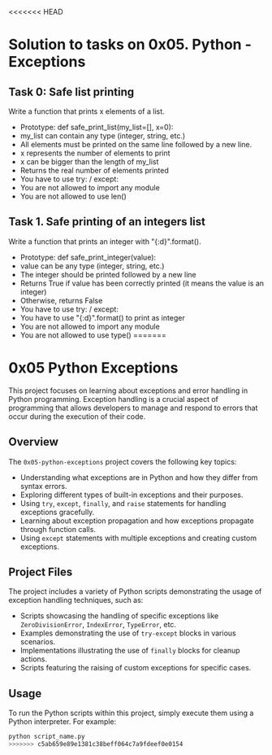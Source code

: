 <<<<<<< HEAD
# Solution to tasks on 0x05. Python - Exceptions

## Task 0:  Safe list printing
Write a function that prints x elements of a list.

- Prototype: def safe_print_list(my_list=[], x=0):
- my_list can contain any type (integer, string, etc.)
- All elements must be printed on the same line followed by a new line.
- x represents the number of elements to print
- x can be bigger than the length of my_list
- Returns the real number of elements printed
- You have to use try: / except:
- You are not allowed to import any module
- You are not allowed to use len()

## Task 1. Safe printing of an integers list
Write a function that prints an integer with "{:d}".format().

- Prototype: def safe_print_integer(value):
- value can be any type (integer, string, etc.)
- The integer should be printed followed by a new line
- Returns True if value has been correctly printed (it means the value is an integer)
- Otherwise, returns False
- You have to use try: / except:
- You have to use "{:d}".format() to print as integer
- You are not allowed to import any module
- You are not allowed to use type()
=======
# 0x05 Python Exceptions

This project focuses on learning about exceptions and error handling in Python programming. Exception handling is a crucial aspect of programming that allows developers to manage and respond to errors that occur during the execution of their code.

## Overview

The `0x05-python-exceptions` project covers the following key topics:

- Understanding what exceptions are in Python and how they differ from syntax errors.
- Exploring different types of built-in exceptions and their purposes.
- Using `try`, `except`, `finally`, and `raise` statements for handling exceptions gracefully.
- Learning about exception propagation and how exceptions propagate through function calls.
- Using `except` statements with multiple exceptions and creating custom exceptions.

## Project Files

The project includes a variety of Python scripts demonstrating the usage of exception handling techniques, such as:

- Scripts showcasing the handling of specific exceptions like `ZeroDivisionError`, `IndexError`, `TypeError`, etc.
- Examples demonstrating the use of `try-except` blocks in various scenarios.
- Implementations illustrating the use of `finally` blocks for cleanup actions.
- Scripts featuring the raising of custom exceptions for specific cases.

## Usage

To run the Python scripts within this project, simply execute them using a Python interpreter. For example:

```bash
python script_name.py
>>>>>>> c5ab659e89e1381c38beff064c7a9fdeef0e0154
